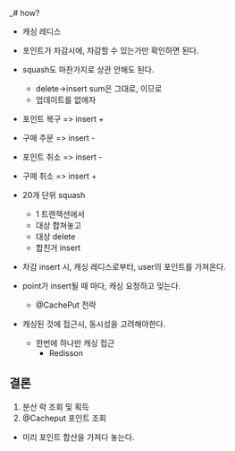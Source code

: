 
_# how?
- 캐싱 레디스
- 포인트가 차감시에, 차감할 수 있는가만 확인하면 된다.
- squash도 마찬가지로 상관 안해도 된다.
    - delete->insert sum은 그대로, 이므로
    - 업데이트를 없애자

- 포인트 복구 => insert +
- 구매 주문 => insert -
- 포인트 취소 => insert -
- 구매 취소 => insert +

- 20개 단위 squash
  - 1 트랜잭션에서
  - 대상 합쳐놓고
  - 대상 delete
  - 합친거 insert

- 차감 insert 시, 캐싱 레디스로부터, user의 포인트를 가져온다.
- point가 insert될 때 마다, 캐싱 요청하고 잊는다.
  - @CachePut 전략

- 캐싱된 것에 접근시, 동시성을 고려해야한다.
  - 한번에 하나만 캐싱 접근
    - Redisson


## 결론
1. 분산 락 조회 및 획득
2. @Cacheput 포인트 조회
  - 미리 포인트 합산을 가져다 놓는다.
